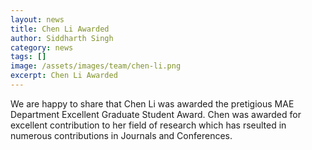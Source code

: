 ```yaml
---
layout: news
title: Chen Li Awarded
author: Siddharth Singh
category: news
tags: []
image: /assets/images/team/chen-li.png
excerpt: Chen Li Awarded
---
```


We are happy to share that Chen Li was awarded the pretigious MAE Department Excellent Graduate Student Award. Chen was awarded for excellent contribution to her field of research which has rseulted in numerous contributions in Journals and Conferences. 
